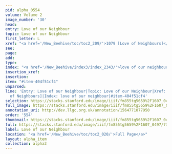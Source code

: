```yaml
---
pid: alpha_0554
volume: Volume 2
image_number: '30'
head: 
entry: Love of our Neighbour
topic: Love of our Neighbour
first_letter: L
xref: "<a href='/New_Beehive/toc/toc2_209/'>1079 [Love of Neighbours]</a>"
see: 
page: 
add: 
type: 
index: "<a href='/New_Beehive/index3/index_2343/'>love of our neighbour</a>"
insertion_xref: 
insertion: 
item: "#item-404f51cf4"
unparsed: 
line: 'Entry: Love of our Neighbour|Topic: Love of our Neighbour|Xref: 1079 [Love
  of Neighbours]|Index: love of our neighbour|#item-404f51cf4'
selection: https://stacks.stanford.edu/image/iiif/fm855tg5659%2F1607_0497/733,222,3082,538/full/0/default.jpg
full_image: https://stacks.stanford.edu/image/iiif/fm855tg5659%2F1607_0497/full/full/0/default.jpg
annotation_uri: http://dev.llgc.org.uk/annotation/1564771077950
order: '554'
thumbnail: https://stacks.stanford.edu/image/iiif/fm855tg5659%2F1607_0497/733,222,600,180/250,/0/default.jpg
full: https://stacks.stanford.edu/image/iiif/fm855tg5659%2F1607_0497/733,222,3082,538/full/0/default.jpg
label: Love of our Neighbour
location: "<a href='/New_Beehive/toc/toc2_020/'>Full Page</a>"
layout: alpha_item
collection: alpha3
---
```

